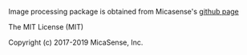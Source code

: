 Image processing package is obtained from Micasense's [github page](https://github.com/micasense/imageprocessing)

The MIT License (MIT)

Copyright (c) 2017-2019 MicaSense, Inc.